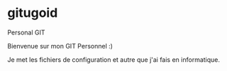# gitugoid
Personal GIT

Bienvenue sur mon GIT Personnel :)

Je met les fichiers de configuration et autre que j'ai fais en informatique.
